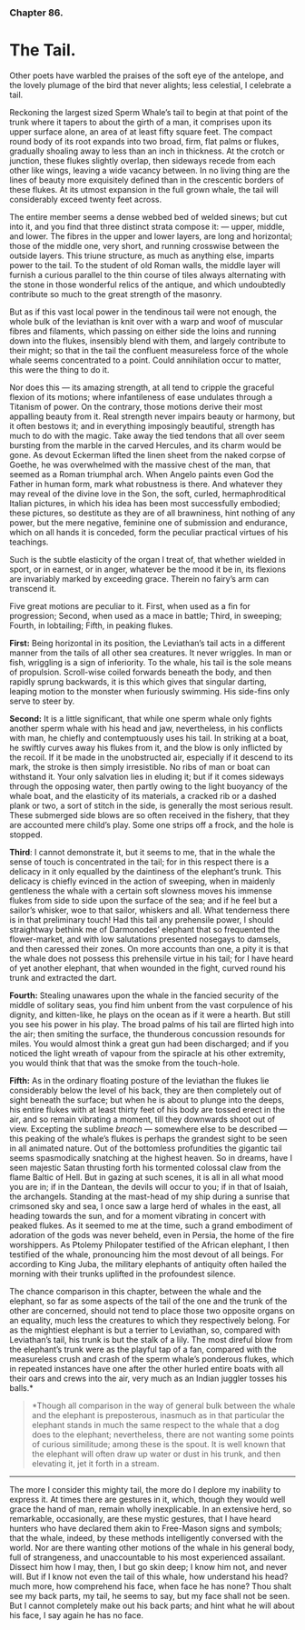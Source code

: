 ### Chapter 86. 
The Tail.
=========


Other poets have warbled the praises of the soft eye of the antelope, and the
lovely plumage of the bird that never alights; less celestial, I celebrate a
tail.

Reckoning the largest sized Sperm Whale’s tail to begin at that point of the
trunk where it tapers to about the girth of a man, it comprises upon its upper
surface alone, an area of at least fifty square feet. The compact round body of
its root expands into two broad, firm, flat palms or flukes, gradually shoaling
away to less than an inch in thickness.  At the crotch or junction, these
flukes slightly overlap, then sideways recede from each other like wings,
leaving a wide vacancy between. In no living thing are the lines of beauty more
exquisitely defined than in the crescentic borders of these flukes. At its
utmost expansion in the full grown whale, the tail will considerably exceed
twenty feet across.

The entire member seems a dense webbed bed of welded sinews; but cut into it,
and you find that three distinct strata compose it: — upper, middle, and lower.
The fibres in the upper and lower layers, are long and horizontal; those of the
middle one, very short, and running crosswise between the outside layers. This
triune structure, as much as anything else, imparts power to the tail. To the
student of old Roman walls, the middle layer will furnish a curious parallel to
the thin course of tiles always alternating with the stone in those wonderful
relics of the antique, and which undoubtedly contribute so much to the great
strength of the masonry.

But as if this vast local power in the tendinous tail were not enough, the
whole bulk of the leviathan is knit over with a warp and woof of muscular
fibres and filaments, which passing on either side the loins and running down
into the flukes, insensibly blend with them, and largely contribute to their
might; so that in the tail the confluent measureless force of the whole whale
seems concentrated to a point.  Could annihilation occur to matter, this were
the thing to do it.

Nor does this — its amazing strength, at all tend to cripple the graceful
flexion of its motions; where infantileness of ease undulates through a
Titanism of power. On the contrary, those motions derive their most appalling
beauty from it. Real strength never impairs beauty or harmony, but it often
bestows it; and in everything imposingly beautiful, strength has much to do
with the magic. Take away the tied tendons that all over seem bursting from the
marble in the carved Hercules, and its charm would be gone. As devout Eckerman
lifted the linen sheet from the naked corpse of Goethe, he was overwhelmed with
the massive chest of the man, that seemed as a Roman triumphal arch. When
Angelo paints even God the Father in human form, mark what robustness is there.
And whatever they may reveal of the divine love in the Son, the soft, curled,
hermaphroditical Italian pictures, in which his idea has been most successfully
embodied; these pictures, so destitute as they are of all brawniness, hint
nothing of any power, but the mere negative, feminine one of submission and
endurance, which on all hands it is conceded, form the peculiar practical
virtues of his teachings.

Such is the subtle elasticity of the organ I treat of, that whether wielded in
sport, or in earnest, or in anger, whatever be the mood it be in, its flexions
are invariably marked by exceeding grace. Therein no fairy’s arm can transcend
it.

Five great motions are peculiar to it. First, when used as a fin for
progression; Second, when used as a mace in battle; Third, in sweeping; Fourth,
in lobtailing; Fifth, in peaking flukes.

__First:__ Being horizontal in its position, the Leviathan’s tail acts in a
different manner from the tails of all other sea creatures. It never wriggles.
In man or fish, wriggling is a sign of inferiority. To the whale, his tail is
the sole means of propulsion. Scroll-wise coiled forwards beneath the body, and
then rapidly sprung backwards, it is this which gives that singular darting,
leaping motion to the monster when furiously swimming. His side-fins only serve
to steer by.

__Second:__ It is a little significant, that while one sperm whale only fights
another sperm whale with his head and jaw, nevertheless, in his conflicts with
man, he chiefly and contemptuously uses his tail. In striking at a boat, he
swiftly curves away his flukes from it, and the blow is only inflicted by the
recoil. If it be made in the unobstructed air, especially if it descend to its
mark, the stroke is then simply irresistible. No ribs of man or boat can
withstand it. Your only salvation lies in eluding it; but if it comes sideways
through the opposing water, then partly owing to the light buoyancy of the
whale boat, and the elasticity of its materials, a cracked rib or a dashed
plank or two, a sort of stitch in the side, is generally the most serious
result. These submerged side blows are so often received in the fishery, that
they are accounted mere child’s play. Some one strips off a frock, and the hole
is stopped.

__Third__: I cannot demonstrate it, but it seems to me, that in the whale the
sense of touch is concentrated in the tail; for in this respect there is a
delicacy in it only equalled by the daintiness of the elephant’s trunk. This
delicacy is chiefly evinced in the action of sweeping, when in maidenly
gentleness the whale with a certain soft slowness moves his immense flukes from
side to side upon the surface of the sea; and if he feel but a sailor’s
whisker, woe to that sailor, whiskers and all. What tenderness there is in that
preliminary touch!  Had this tail any prehensile power, I should straightway
bethink me of Darmonodes’ elephant that so frequented the flower-market, and
with low salutations presented nosegays to damsels, and then caressed their
zones. On more accounts than one, a pity it is that the whale does not possess
this prehensile virtue in his tail; for I have heard of yet another elephant,
that when wounded in the fight, curved round his trunk and extracted the dart.

__Fourth:__ Stealing unawares upon the whale in the fancied security of the
middle of solitary seas, you find him unbent from the vast corpulence of his
dignity, and kitten-like, he plays on the ocean as if it were a hearth. But
still you see his power in his play. The broad palms of his tail are flirted
high into the air; then smiting the surface, the thunderous concussion resounds
for miles. You would almost think a great gun had been discharged; and if you
noticed the light wreath of vapour from the spiracle at his other extremity,
you would think that that was the smoke from the touch-hole.

__Fifth:__ As in the ordinary floating posture of the leviathan the flukes lie
considerably below the level of his back, they are then completely out of sight
beneath the surface; but when he is about to plunge into the deeps, his entire
flukes with at least thirty feet of his body are tossed erect in the air, and
so remain vibrating a moment, till they downwards shoot out of view. Excepting
the sublime *breach* — somewhere else to be described — this peaking of the
whale’s flukes is perhaps the grandest sight to be seen in all animated nature.
Out of the bottomless profundities the gigantic tail seems spasmodically
snatching at the highest heaven. So in dreams, have I seen majestic Satan
thrusting forth his tormented colossal claw from the flame Baltic of Hell. But
in gazing at such scenes, it is all in all what mood you are in; if in the
Dantean, the devils will occur to you; if in that of Isaiah, the archangels.
Standing at the mast-head of my ship during a sunrise that crimsoned sky and
sea, I once saw a large herd of whales in the east, all heading towards the
sun, and for a moment vibrating in concert with peaked flukes. As it seemed to
me at the time, such a grand embodiment of adoration of the gods was never
beheld, even in Persia, the home of the fire worshippers. As Ptolemy Philopater
testified of the African elephant, I then testified of the whale, pronouncing
him the most devout of all beings. For according to King Juba, the military
elephants of antiquity often hailed the morning with their trunks uplifted in
the profoundest silence.

The chance comparison in this chapter, between the whale and the elephant, so
far as some aspects of the tail of the one and the trunk of the other are
concerned, should not tend to place those two opposite organs on an equality,
much less the creatures to which they respectively belong. For as the mightiest
elephant is but a terrier to Leviathan, so, compared with Leviathan’s tail, his
trunk is but the stalk of a lily. The most direful blow from the elephant’s
trunk were as the playful tap of a fan, compared with the measureless crush and
crash of the sperm whale’s ponderous flukes, which in repeated instances have
one after the other hurled entire boats with all their oars and crews into the
air, very much as an Indian juggler tosses his balls.\*

> \*Though all comparison in the way of general bulk between the whale and the
> elephant is preposterous, inasmuch as in that particular the elephant stands
> in much the same respect to the whale that a dog does to the elephant;
> nevertheless, there are not wanting some points of curious similitude; among
> these is the spout. It is well known that the elephant will often draw up
> water or dust in his trunk, and then elevating it, jet it forth in a stream.

----

The more I consider this mighty tail, the more do I deplore my inability to
express it. At times there are gestures in it, which, though they would well
grace the hand of man, remain wholly inexplicable. In an extensive herd, so
remarkable, occasionally, are these mystic gestures, that I have heard hunters
who have declared them akin to Free-Mason signs and symbols; that the whale,
indeed, by these methods intelligently conversed with the world. Nor are there
wanting other motions of the whale in his general body, full of strangeness,
and unaccountable to his most experienced assailant. Dissect him how I may,
then, I but go skin deep; I know him not, and never will. But if I know not
even the tail of this whale, how understand his head? much more, how comprehend
his face, when face he has none? Thou shalt see my back parts, my tail, he
seems to say, but my face shall not be seen. But I cannot completely make out
his back parts; and hint what he will about his face, I say again he has no
face.



